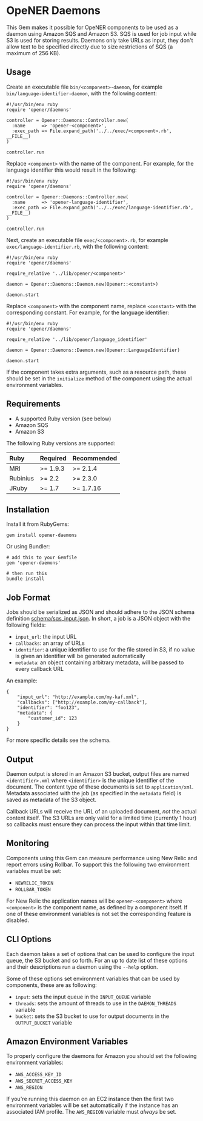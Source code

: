 # OpeNER Daemons

This Gem makes it possible for OpeNER components to be used as a daemon using
Amazon SQS and Amazon S3. SQS is used for job input while S3 is used for storing
results. Daemons only take URLs as input, they don't allow text to be specified
directly due to size restrictions of SQS (a maximum of 256 KB).

## Usage

Create an executable file `bin/<component>-daemon`, for example
`bin/language-identifier-daemon`, with the following content:

    #!/usr/bin/env ruby
    require 'opener/daemons'

    controller = Opener::Daemons::Controller.new(
      :name      => 'opener-<component>',
      :exec_path => File.expand_path('../../exec/<component>.rb', __FILE__)
    )

    controller.run

Replace `<component>` with the name of the component. For example, for the
language identifier this would result in the following:

    #!/usr/bin/env ruby
    require 'opener/daemons'

    controller = Opener::Daemons::Controller.new(
      :name      => 'opener-language-identifier',
      :exec_path => File.expand_path('../../exec/language-identifier.rb', __FILE__)
    )

    controller.run

Next, create an executable file `exec/<component>.rb`, for example
`exec/language-identifier.rb`, with the following content:

    #!/usr/bin/env ruby
    require 'opener/daemons'

    require_relative '../lib/opener/<component>'

    daemon = Opener::Daemons::Daemon.new(Opener::<constant>)

    daemon.start

Replace `<component>` with the component name, replace `<constant>` with the
corresponding constant. For example, for the language identifier:


    #!/usr/bin/env ruby
    require 'opener/daemons'

    require_relative '../lib/opener/language_identifier'

    daemon = Opener::Daemons::Daemon.new(Opener::LanguageIdentifier)

    daemon.start

If the component takes extra arguments, such as a resource path, these should be
set in the `initialize` method of the component using the actual environment
variables.

## Requirements

* A supported Ruby version (see below)
* Amazon SQS
* Amazon S3

The following Ruby versions are supported:

| Ruby     | Required      | Recommended |
|:---------|:--------------|:------------|
| MRI      | >= 1.9.3      | >= 2.1.4    |
| Rubinius | >= 2.2        | >= 2.3.0    |
| JRuby    | >= 1.7        | >= 1.7.16   |

## Installation

Install it from RubyGems:

    gem install opener-daemons

Or using Bundler:

    # add this to your Gemfile
    gem 'opener-daemons'

    # then run this
    bundle install

## Job Format

Jobs should be serialized as JSON and should adhere to the JSON schema
definition [schema/sqs_input.json](schema/sqs_input.json). In short, a job is a
JSON object with the following fields:

* `input_url`: the input URL
* `callbacks`: an array of URLs
* `identifier`: a unique identifier to use for the file stored in S3, if no
  value is given an identifier will be generated automatically
* `metadata`: an object containing arbitrary metadata, will be passed to every
  callback URL

An example:

    {
        "input_url": "http://example.com/my-kaf.xml",
        "callbacks": ["http://example.com/my-callback"],
        "identifier": "foo123",
        "metadata": {
            "customer_id": 123
        }
    }

For more specific details see the schema.

## Output

Daemon output is stored in an Amazon S3 bucket, output files are named
`<identifier>.xml` where `<identifier>` is the unique identifier of the
document. The content type of these documents is set to `application/xml`.
Metadata associated with the job (as specified in the `metadata` field) is saved
as metadata of the S3 object.

Callback URLs will receive the URL of an uploaded document, _not_ the actual
content itself. The S3 URLs are only valid for a limited time (currently 1 hour)
so callbacks must ensure they can process the input within that time limit.

## Monitoring

Components using this Gem can measure performance using New Relic and report
errors using Rollbar. To support this the following two environment variables
must be set:

* `NEWRELIC_TOKEN`
* `ROLLBAR_TOKEN`

For New Relic the application names will be `opener-<component>` where
`<component>` is the component name, as defined by a component itself. If one of
these environment variables is not set the corresponding feature is disabled.

## CLI Options

Each daemon takes a set of options that can be used to configure the input
queue, the S3 bucket and so forth. For an up to date list of these options and
their descriptions run a daemon using the `--help` option.

Some of these options set environment variables that can be used by components,
these are as following:

* `input`: sets the input queue in the `INPUT_QUEUE` variable
* `threads`: sets the amount of threads to use in the `DAEMON_THREADS` variable
* `bucket`: sets the S3 bucket to use for output documents in the
  `OUTPUT_BUCKET` variable

## Amazon Environment Variables

To properly configure the daemons for Amazon you should set the following
environment variables:

* `AWS_ACCESS_KEY_ID`
* `AWS_SECRET_ACCESS_KEY`
* `AWS_REGION`

If you're running this daemon on an EC2 instance then the first two environment
variables will be set automatically if the instance has an associated IAM
profile. The `AWS_REGION` variable must _always_ be set.
